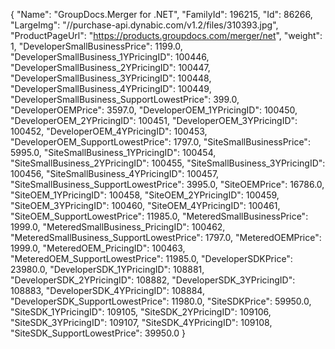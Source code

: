 {
    "Name": "GroupDocs.Merger for .NET",
    "FamilyId": 196215,
    "Id": 86266,
    "LargeImg": "//purchase-api.dynabic.com/v1.2/files/310393.jpg",
    "ProductPageUrl": "https://products.groupdocs.com/merger/net",
    "weight": 1,
    "DeveloperSmallBusinessPrice": 1199.0,
    "DeveloperSmallBusiness_1YPricingID": 100446,
    "DeveloperSmallBusiness_2YPricingID": 100447,
    "DeveloperSmallBusiness_3YPricingID": 100448,
    "DeveloperSmallBusiness_4YPricingID": 100449,
    "DeveloperSmallBusiness_SupportLowestPrice": 399.0,
    "DeveloperOEMPrice": 3597.0,
    "DeveloperOEM_1YPricingID": 100450,
    "DeveloperOEM_2YPricingID": 100451,
    "DeveloperOEM_3YPricingID": 100452,
    "DeveloperOEM_4YPricingID": 100453,
    "DeveloperOEM_SupportLowestPrice": 1797.0,
    "SiteSmallBusinessPrice": 5995.0,
    "SiteSmallBusiness_1YPricingID": 100454,
    "SiteSmallBusiness_2YPricingID": 100455,
    "SiteSmallBusiness_3YPricingID": 100456,
    "SiteSmallBusiness_4YPricingID": 100457,
    "SiteSmallBusiness_SupportLowestPrice": 3995.0,
    "SiteOEMPrice": 16786.0,
    "SiteOEM_1YPricingID": 100458,
    "SiteOEM_2YPricingID": 100459,
    "SiteOEM_3YPricingID": 100460,
    "SiteOEM_4YPricingID": 100461,
    "SiteOEM_SupportLowestPrice": 11985.0,
    "MeteredSmallBusinessPrice": 1999.0,
    "MeteredSmallBusiness_PricingID": 100462,
    "MeteredSmallBusiness_SupportLowestPrice": 1797.0,
    "MeteredOEMPrice": 1999.0,
    "MeteredOEM_PricingID": 100463,
    "MeteredOEM_SupportLowestPrice": 11985.0,
    "DeveloperSDKPrice": 23980.0,
    "DeveloperSDK_1YPricingID": 108881,
    "DeveloperSDK_2YPricingID": 108882,
    "DeveloperSDK_3YPricingID": 108883,
    "DeveloperSDK_4YPricingID": 108884,
    "DeveloperSDK_SupportLowestPrice": 11980.0,
    "SiteSDKPrice": 59950.0,
    "SiteSDK_1YPricingID": 109105,
    "SiteSDK_2YPricingID": 109106,
    "SiteSDK_3YPricingID": 109107,
    "SiteSDK_4YPricingID": 109108,
    "SiteSDK_SupportLowestPrice": 39950.0
}